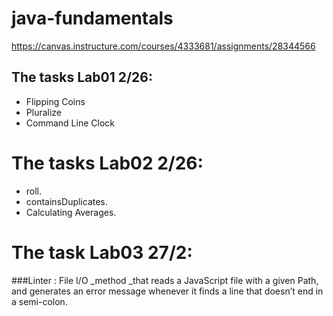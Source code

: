 # java-fundamentals
https://canvas.instructure.com/courses/4333681/assignments/28344566 

## The tasks Lab01 2/26:
- Flipping Coins
- Pluralize
- Command Line Clock

# The tasks Lab02  2/26:
- roll.
- containsDuplicates.
- Calculating Averages.


# The task Lab03 27/2:
###Linter : File I/O
_method _that reads a JavaScript file with a given Path, and generates an error message whenever it finds a line that doesn’t end in a semi-colon.
